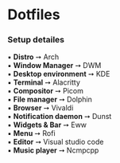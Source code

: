 # Dotfiles

### Setup detailes  
▪ **Distro** ➙ Arch  
▪ **Window Manager** ➙ DWM  
▪ **Desktop environment** ➙ KDE  
▪ **Terminal** ➙ Alacritty  
▪ **Compositor** ➙ Picom  
▪ **File manager** ➙ Dolphin  
▪ **Browser** ➙ Vivaldi  
▪ **Notification daemon** ➙ Dunst  
▪ **Widgets & Bar** ➙ Eww  
▪ **Menu** ➙ Rofi  
▪ **Editor** ➙ Visual studio code  
▪ **Music player** ➙ Ncmpcpp  
